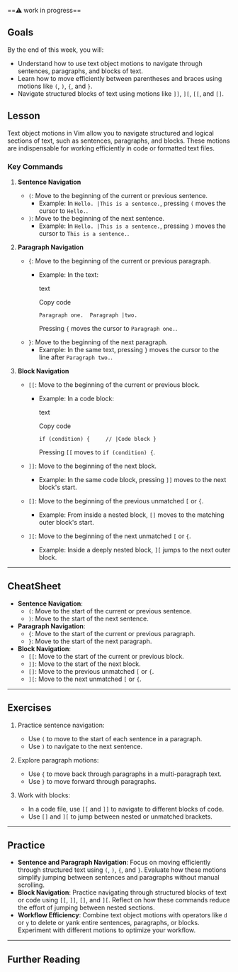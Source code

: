 ==⚠️ work in progress==

## Goals

By the end of this week, you will:

- Understand how to use text object motions to navigate through sentences, paragraphs, and blocks of text.
- Learn how to move efficiently between parentheses and braces using motions like `(`, `)`, `{`, and `}`.
- Navigate structured blocks of text using motions like `]]`, `][`, `[[`, and `[]`.

## Lesson

Text object motions in Vim allow you to navigate structured and logical sections of text, such as sentences, paragraphs, and blocks. These motions are indispensable for working efficiently in code or formatted text files.

### Key Commands

1. **Sentence Navigation**
    
    - `(`: Move to the beginning of the current or previous sentence.
        - Example: In `Hello. |This is a sentence.`, pressing `(` moves the cursor to `Hello.`.
    - `)`: Move to the beginning of the next sentence.
        - Example: In `Hello. |This is a sentence.`, pressing `)` moves the cursor to `This is a sentence.`.
2. **Paragraph Navigation**
    
    - `{`: Move to the beginning of the current or previous paragraph.
        - Example: In the text:
            
            text
            
            Copy code
            
            `Paragraph one.  Paragraph |two.`
            
            Pressing `{` moves the cursor to `Paragraph one.`.
    - `}`: Move to the beginning of the next paragraph.
        - Example: In the same text, pressing `}` moves the cursor to the line after `Paragraph two.`.
3. **Block Navigation**
    
    - `[[`: Move to the beginning of the current or previous block.
        
        - Example: In a code block:
            
            text
            
            Copy code
            
            `if (condition) {     // |Code block }`
            
            Pressing `[[` moves to `if (condition) {`.
    - `]]`: Move to the beginning of the next block.
        
        - Example: In the same code block, pressing `]]` moves to the next block's start.
    - `[]`: Move to the beginning of the previous unmatched `[` or `{`.
        
        - Example: From inside a nested block, `[]` moves to the matching outer block's start.
    - `][`: Move to the beginning of the next unmatched `[` or `{`.
        
        - Example: Inside a deeply nested block, `][` jumps to the next outer block.

---

## CheatSheet

- **Sentence Navigation**:
    - `(`: Move to the start of the current or previous sentence.
    - `)`: Move to the start of the next sentence.
- **Paragraph Navigation**:
    - `{`: Move to the start of the current or previous paragraph.
    - `}`: Move to the start of the next paragraph.
- **Block Navigation**:
    - `[[`: Move to the start of the current or previous block.
    - `]]`: Move to the start of the next block.
    - `[]`: Move to the previous unmatched `[` or `{`.
    - `][`: Move to the next unmatched `[` or `{`.

---

## Exercises

1. Practice sentence navigation:
    
    - Use `(` to move to the start of each sentence in a paragraph.
    - Use `)` to navigate to the next sentence.
2. Explore paragraph motions:
    
    - Use `{` to move back through paragraphs in a multi-paragraph text.
    - Use `}` to move forward through paragraphs.
3. Work with blocks:
    
    - In a code file, use `[[` and `]]` to navigate to different blocks of code.
    - Use `[]` and `][` to jump between nested or unmatched brackets.

---

## Practice

- **Sentence and Paragraph Navigation**: Focus on moving efficiently through structured text using `(`, `)`, `{`, and `}`. Evaluate how these motions simplify jumping between sentences and paragraphs without manual scrolling.
- **Block Navigation**: Practice navigating through structured blocks of text or code using `[[`, `]]`, `[]`, and `][`. Reflect on how these commands reduce the effort of jumping between nested sections.
- **Workflow Efficiency**: Combine text object motions with operators like `d` or `y` to delete or yank entire sentences, paragraphs, or blocks. Experiment with different motions to optimize your workflow.

---

## Further Reading

